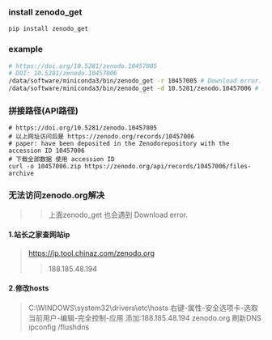 
### install zenodo_get
```
pip install zenodo_get
```
### example
```bash
# https://doi.org/10.5281/zenodo.10457005
# DOI: 10.5281/zenodo.10457006
/data/software/miniconda3/bin/zenodo_get -r 10457005 # Download error.
/data/software/miniconda3/bin/zenodo_get -d 10.5281/zenodo.10457006 # 可以下载
```
### 拼接路径(API路径)
```
# https://doi.org/10.5281/zenodo.10457005
# 以上网址访问后是 https://zenodo.org/records/10457006
# paper: have been deposited in the Zenodorepository with the accession ID 10457006 
# 下载全部数据 使用 accession ID 
curl -o 10457006.zip https://zenodo.org/api/records/10457006/files-archive
```
### 无法访问zenodo.org解决
>> 上面zenodo_get 也会遇到 Download error.
#### 1.站长之家查网站ip
>https://ip.tool.chinaz.com/zenodo.org
>>188.185.48.194
#### 2.修改hosts
>C:\WINDOWS\system32\drivers\etc\hosts
>右键-属性-安全选项卡-选取当前用户-编辑-完全控制-应用
>添加:188.185.48.194 zenodo.org
>刷新DNS
>ipconfig /flushdns  
